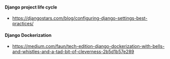 #### Django project life cycle  

* https://djangostars.com/blog/configuring-django-settings-best-practices/  



#### Django Dockerization  
    
* https://medium.com/faun/tech-edition-django-dockerization-with-bells-and-whistles-and-a-tad-bit-of-cleverness-2b5d1b57e289  